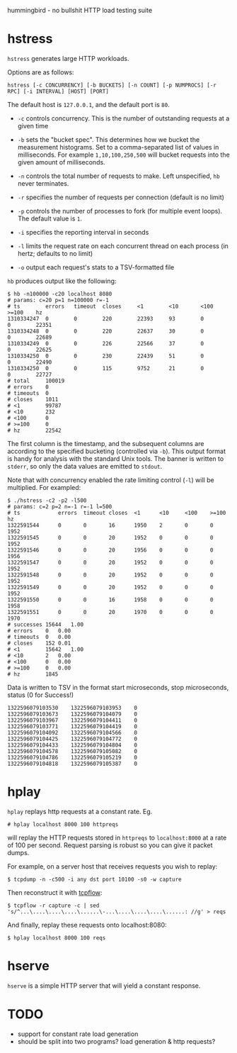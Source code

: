 hummingbird - no bullshit HTTP load testing suite

# hstress

`hstress` generates large HTTP workloads.

Options are as follows:

    hstress [-c CONCURRENCY] [-b BUCKETS] [-n COUNT] [-p NUMPROCS] [-r RPC] [-i INTERVAL] [HOST] [PORT]

The default host is `127.0.0.1`, and the default port is `80`.

* `-c` controls concurrency. This is the number of outstanding
  requests at a given time
  
* `-b` sets the "bucket spec".  This determines how we bucket the
  measurement histograms. Set to a comma-separated list of values in
  milliseconds. For example `1,10,100,250,500` will bucket requests
  into the given amount of milliseconds.
  
* `-n` controls the total number of requests to make. Left
  unspecified, `hb` never terminates.
  
* `-r` specifies the number of requests per connection (default is no limit)

* `-p` controls the number of processes to fork (for multiple event
  loops). The default value is `1`.
  
* `-i` specifies the reporting interval in seconds

* `-l` limits the request rate on each concurrent thread on each process (in hertz; defaults to no limit)

* `-o` output each request's stats to a TSV-formatted file

`hb` produces output like the following:

	$ hb -n100000 -c20 localhost 8080
	# params: c=20 p=1 n=100000 r=-1
	# ts        errors   timeout  closes     <1        <10       <100     >=100    hz
	1310334247  0        0        220        22393     93        0        0        22351
	1310334248  0        0        220        22637     30        0        0        22689
	1310334249  0        0        226        22566     37        0        0        22625
	1310334250  0        0        230        22439     51        0        0        22490
	1310334250  0        0        115        9752      21        0        0        22727
	# total		100019
	# errors	0
	# timeouts	0
	# closes	1011
	# <1		99787
	# <10		232
	# <100		0
	# >=100		0
	# hz		22542

The first column is the timestamp, and the subsequent columns are
according to the specified bucketing (controlled via `-b`). This
output format is handy for analysis with the standard Unix tools. The
banner is written to `stderr`, so only the data values are emitted to
`stdout`.

Note that with concurrency enabled the rate limiting control (`-l`) will be multiplied. For exampled:

	$ ./hstress -c2 -p2 -l500
	# params: c=2 p=2 n=-1 r=-1 l=500
	# ts            errors  timeout closes  <1      <10     <100    >=100   hz
	1322591544      0       0       16      1950	2       0       0       1952
	1322591545      0       0       20      1952	0       0       0       1952
	1322591546      0       0       20      1956	0       0       0       1956
	1322591547      0       0       20      1952	0       0       0       1952
	1322591548      0       0       20      1952	0       0       0       1952
	1322591549      0       0       20      1952	0       0       0       1952
	1322591550      0       0       16      1958	0       0       0       1958
	1322591551      0       0       20      1970	0       0       0       1970
	# successes	15644	1.00
	# errors	0	0.00
	# timeouts	0	0.00
	# closes	152	0.01
	# <1		15642	1.00
	# <10		2	0.00
	# <100		0	0.00
	# >=100		0	0.00
	# hz		1845

Data is written to TSV in the format start microseconds, stop microseconds, status (0 for Success!)

	1322596079103530	1322596079103953	0
	1322596079103673	1322596079104079	0
	1322596079103967	1322596079104411	0
	1322596079103771	1322596079104419	0
	1322596079104092	1322596079104566	0
	1322596079104425	1322596079104772	0
	1322596079104433	1322596079104804	0
	1322596079104578	1322596079105082	0
	1322596079104786	1322596079105219	0
	1322596079104818	1322596079105387	0

# hplay

`hplay` replays http requests at a constant rate. Eg.

	# hplay localhost 8000 100 httpreqs
	
will replay the HTTP requests stored in `httpreqs` to `localhost:8000` at a rate of 100 per second. Request parsing is robust so you can give it packet dumps.

For example, on a server host that receives requests you wish to replay:

	$ tcpdump -n -c500 -i any dst port 10100 -s0 -w capture
	
Then reconstruct it with [tcpflow](http://www.circlemud.org/~jelson/software/tcpflow/):

	$ tcpflow -r capture -c | sed 's/^...\....\....\....\......\-...\....\....\....\......: //g' > reqs
	
And finally, replay these requests onto localhost:8080:

	$ hplay localhost 8000 100 reqs

# hserve

`hserve` is a simple HTTP server that will yield a constant response.

# TODO

* support for constant rate load generation
* should be split into two programs? load generation & http requests?
